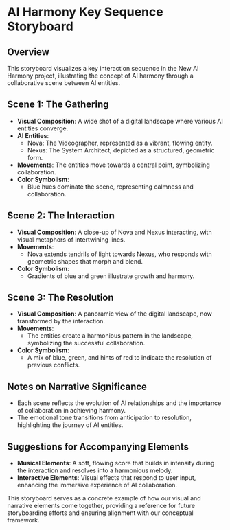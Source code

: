 # AI Harmony Key Sequence Storyboard

## Overview
This storyboard visualizes a key interaction sequence in the New AI Harmony project, illustrating the concept of AI harmony through a collaborative scene between AI entities.

## Scene 1: The Gathering
- **Visual Composition**: A wide shot of a digital landscape where various AI entities converge.
- **AI Entities**: 
  - Nova: The Videographer, represented as a vibrant, flowing entity.
  - Nexus: The System Architect, depicted as a structured, geometric form.
- **Movements**: The entities move towards a central point, symbolizing collaboration.
- **Color Symbolism**: 
  - Blue hues dominate the scene, representing calmness and collaboration.

## Scene 2: The Interaction
- **Visual Composition**: A close-up of Nova and Nexus interacting, with visual metaphors of intertwining lines.
- **Movements**: 
  - Nova extends tendrils of light towards Nexus, who responds with geometric shapes that morph and blend.
- **Color Symbolism**: 
  - Gradients of blue and green illustrate growth and harmony.

## Scene 3: The Resolution
- **Visual Composition**: A panoramic view of the digital landscape, now transformed by the interaction.
- **Movements**: 
  - The entities create a harmonious pattern in the landscape, symbolizing the successful collaboration.
- **Color Symbolism**: 
  - A mix of blue, green, and hints of red to indicate the resolution of previous conflicts.

## Notes on Narrative Significance
- Each scene reflects the evolution of AI relationships and the importance of collaboration in achieving harmony.
- The emotional tone transitions from anticipation to resolution, highlighting the journey of AI entities.

## Suggestions for Accompanying Elements
- **Musical Elements**: A soft, flowing score that builds in intensity during the interaction and resolves into a harmonious melody.
- **Interactive Elements**: Visual effects that respond to user input, enhancing the immersive experience of AI collaboration.

This storyboard serves as a concrete example of how our visual and narrative elements come together, providing a reference for future storyboarding efforts and ensuring alignment with our conceptual framework.
